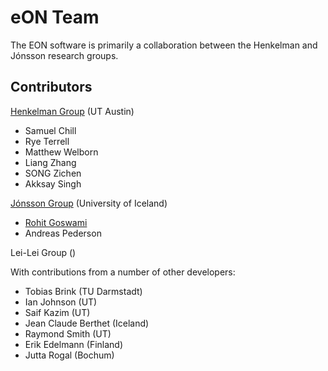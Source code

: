 # eON Team

The EON software is primarily a collaboration between the Henkelman and Jónsson
research groups.

## Contributors

[Henkelman Group](https://theory.cm.utexas.edu/henkelman/) (UT Austin)

- Samuel Chill
- Rye Terrell
- Matthew Welborn
- Liang Zhang
- SONG Zichen
- Akksay Singh

[Jónsson Group](https://hj.hi.is/researchgroup.html) (University of Iceland)

- [Rohit Goswami](https://rgoswami.me)
- Andreas Pederson

<!-- TODO(rg) update!! -->
Lei-Lei Group ()

With contributions from a number of other developers:

- Tobias Brink (TU Darmstadt)
- Ian Johnson (UT)
- Saif Kazim (UT)
- Jean Claude Berthet (Iceland)
- Raymond Smith (UT)
- Erik Edelmann (Finland)
- Jutta Rogal (Bochum)
